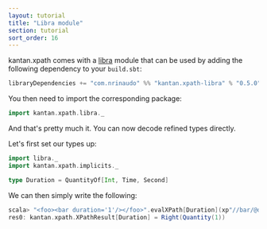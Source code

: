 ```yaml
---
layout: tutorial
title: "Libra module"
section: tutorial
sort_order: 16
---
```

kantan.xpath comes with a [libra](https://github.com/to-ithaca/libra) module that can be used
by adding the following dependency to your `build.sbt`:

```scala
libraryDependencies += "com.nrinaudo" %% "kantan.xpath-libra" % "0.5.0"
```

You then need to import the corresponding package:

```scala
import kantan.xpath.libra._
```

And that's pretty much it. You can now decode refined types directly.

Let's first set our types up:

```scala
import libra._
import kantan.xpath.implicits._

type Duration = QuantityOf[Int, Time, Second]
```

We can then simply write the following:

```scala
scala> "<foo><bar duration='1'/></foo>".evalXPath[Duration](xp"//bar/@duration")
res0: kantan.xpath.XPathResult[Duration] = Right(Quantity(1))
```
